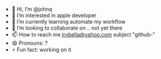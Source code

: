 - 👋 Hi, I’m @johnq
- 👀 I’m interested in apple developer
- 🌱 I’m currently learning automate my workflow
- 💞️ I’m looking to collaborate on .. not yet there
- 📫 How to reach me jrvbella@yahoo.com subject "github-"
- 😄 Pronouns: ?
- ⚡ Fun fact: working on it

<!---
johnruny/johnruny is a ✨ special ✨ repository because its `README.md` (this file) appears on your GitHub profile.
You can click the Preview link to take a look at your changes.
--->
